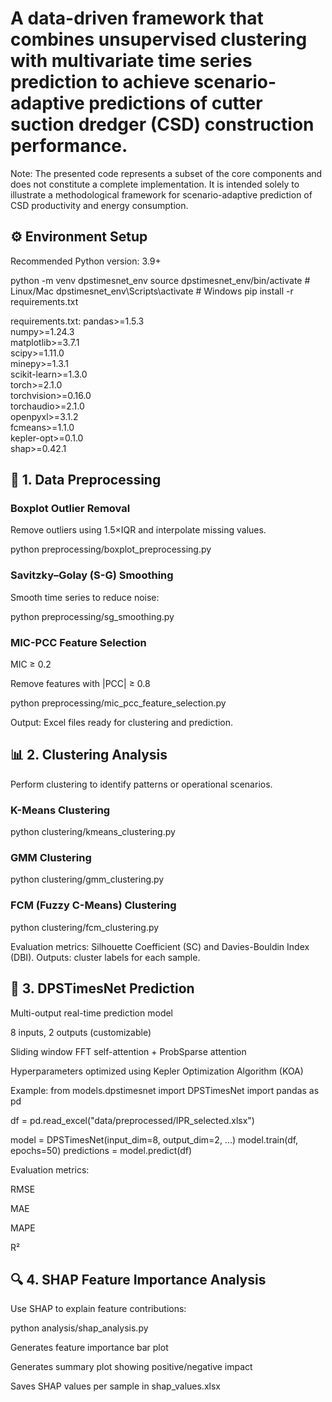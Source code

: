 # A data-driven framework that combines unsupervised clustering with multivariate time series prediction to achieve scenario-adaptive predictions of cutter suction dredger (CSD) construction performance.

Note: The presented code represents a subset of the core components and does not constitute a complete implementation. It is intended solely to illustrate a methodological framework for scenario-adaptive prediction of CSD productivity and energy consumption.

## ⚙️ Environment Setup

Recommended Python version: 3.9+

python -m venv dpstimesnet_env
source dpstimesnet_env/bin/activate  # Linux/Mac
dpstimesnet_env\Scripts\activate     # Windows
pip install -r requirements.txt

requirements.txt:
pandas>=1.5.3  
numpy>=1.24.3  
matplotlib>=3.7.1  
scipy>=1.11.0  
minepy>=1.3.1  
scikit-learn>=1.3.0  
torch>=2.1.0  
torchvision>=0.16.0  
torchaudio>=2.1.0  
openpyxl>=3.1.2  
fcmeans>=1.1.0  
kepler-opt>=0.1.0  
shap>=0.42.1  

## 🧹 1. Data Preprocessing

### Boxplot Outlier Removal
Remove outliers using 1.5×IQR and interpolate missing values.

python preprocessing/boxplot_preprocessing.py


### Savitzky–Golay (S-G) Smoothing
Smooth time series to reduce noise:

python preprocessing/sg_smoothing.py


### MIC-PCC Feature Selection

MIC ≥ 0.2

Remove features with |PCC| ≥ 0.8

python preprocessing/mic_pcc_feature_selection.py


Output: Excel files ready for clustering and prediction.

## 📊 2. Clustering Analysis

Perform clustering to identify patterns or operational scenarios.

### K-Means Clustering

python clustering/kmeans_clustering.py


### GMM Clustering

python clustering/gmm_clustering.py


### FCM (Fuzzy C-Means) Clustering

python clustering/fcm_clustering.py


Evaluation metrics: Silhouette Coefficient (SC) and Davies-Bouldin Index (DBI).
Outputs: cluster labels for each sample.

## 🧠 3. DPSTimesNet Prediction

Multi-output real-time prediction model

8 inputs, 2 outputs (customizable)

Sliding window FFT self-attention + ProbSparse attention

Hyperparameters optimized using Kepler Optimization Algorithm (KOA)

Example:
from models.dpstimesnet import DPSTimesNet
import pandas as pd

df = pd.read_excel("data/preprocessed/IPR_selected.xlsx")

model = DPSTimesNet(input_dim=8, output_dim=2, ...)
model.train(df, epochs=50)
predictions = model.predict(df)


Evaluation metrics:

RMSE

MAE

MAPE

R²

## 🔍 4. SHAP Feature Importance Analysis

Use SHAP to explain feature contributions:

python analysis/shap_analysis.py

Generates feature importance bar plot

Generates summary plot showing positive/negative impact

Saves SHAP values per sample in shap_values.xlsx
